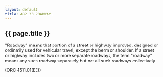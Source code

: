 ```yaml
---
layout: default 
title: 402.33 ROADWAY.
---
```


{{ page.title }}
----------------

"Roadway" means that portion of a street or highway improved, designed
or ordinarily used for vehicular travel, except the berm or shoulder. If
a street or highway includes two or more separate roadways, the term
"roadway" means any such roadway separately but not all such roadways
collectively.

(ORC 4511.01(EE))
